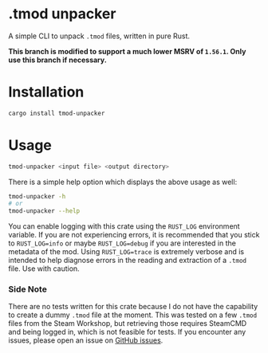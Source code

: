 # .tmod unpacker

A simple CLI to unpack `.tmod` files, written in pure Rust.

**This branch is modified to support a much lower MSRV of `1.56.1`. Only use this branch if necessary.**

# Installation

```sh
cargo install tmod-unpacker
```

# Usage

```sh
tmod-unpacker <input file> <output directory>
```

There is a simple help option which displays the above usage as well:

```sh
tmod-unpacker -h
# or
tmod-unpacker --help
```

You can enable logging with this crate using the `RUST_LOG` environment variable. If you are not experiencing errors, it is recommended that you stick to `RUST_LOG=info` or maybe `RUST_LOG=debug` if you are interested in the metadata of the mod. Using `RUST_LOG=trace` is extremely verbose and is intended to help diagnose errors in the reading and extraction of a `.tmod` file. Use with caution.

### Side Note

There are no tests written for this crate because I do not have the capability to create a dummy `.tmod` file at the moment. This was tested on a few `.tmod` files from the Steam Workshop, but retrieving those requires SteamCMD and being logged in, which is not feasible for tests. If you encounter any issues, please open an issue on [GitHub issues](https://github.com/campbellcole/tmod-unpacker/issues).
